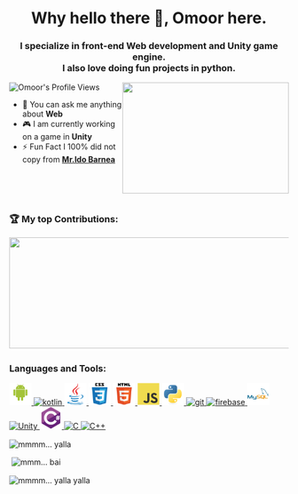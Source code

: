 <h1 align="center">
Why hello there 👋, Omoor here.
</h1>

<h3 align="center">
I specialize in front-end Web development and Unity game engine. <br/>
I also love doing fun projects in python.
</h3>

<p align="center"> </p>

<a href="https://omoorion.github.io/threejseffects/">
<img align="right" 
src = "https://omoorion.github.io/omoor.github.io/Images/omerot.png"
width=300 height=200/>
</a>

<p align="left"> <img src="https://komarev.com/ghpvc/?username=omoorion&label=Profile%20views&color=0e75b6&style=flat" alt="Omoor's Profile Views" /> </p>

- 💬 You can ask me anything about **Web**
- 🎮 I am currently working on a game in **Unity**
- ⚡ Fun Fact I 100% did not copy from **[Mr.Ido Barnea](https://github.com/Ido-Barnea/)**

<p align="center"> <br/><br/><br/> </p>

<h3 align="left"> 
🏆 My top Contributions: 
</h3>


<a href="https://skyline.github.com/Omoorion/2021/">
<img
src = "https://i.ibb.co/dJZBWZ1/My-Contributions-Github2021-Omoor.png"
width=600 height=200/>
</a>

<h3 align="left">Languages and Tools:</h3>

<p align="left">
  
<a href="https://developer.android.com" target="_blank" rel="noreferrer"> <img src="https://raw.githubusercontent.com/devicons/devicon/master/icons/android/android-original-wordmark.svg" alt="android" width="40" height="40"/> </a>
<a href="https://kotlinlang.org" target="_blank" rel="noreferrer"> <img src="https://www.vectorlogo.zone/logos/kotlinlang/kotlinlang-icon.svg" alt="kotlin" width="40" height="40"/> </a>
<a href="https://www.java.com" target="_blank" rel="noreferrer"> <img src="https://raw.githubusercontent.com/devicons/devicon/master/icons/java/java-original.svg" alt="java" width="40" height="40"/> </a>
<a href="https://www.w3schools.com/css/" target="_blank" rel="noreferrer"> <img src="https://raw.githubusercontent.com/devicons/devicon/master/icons/css3/css3-original-wordmark.svg" alt="css3" width="40" height="40"/> </a>
<a href="https://www.w3.org/html/" target="_blank" rel="noreferrer"> <img src="https://raw.githubusercontent.com/devicons/devicon/master/icons/html5/html5-original-wordmark.svg" alt="html5" width="40" height="40"/> </a> 
<a href="https://developer.mozilla.org/en-US/docs/Web/JavaScript" target="_blank" rel="noreferrer"> <img src="https://raw.githubusercontent.com/devicons/devicon/master/icons/javascript/javascript-original.svg" alt="javascript" width="40" height="40"/> </a> 
<a href="https://www.python.org" target="_blank" rel="noreferrer"> <img src="https://raw.githubusercontent.com/devicons/devicon/master/icons/python/python-original.svg" alt="python" width="40" height="40"/> </a>
<a href="https://git-scm.com/" target="_blank" rel="noreferrer"> <img src="https://www.vectorlogo.zone/logos/git-scm/git-scm-icon.svg" alt="git" width="40" height="40"/> </a>
<a href="https://firebase.google.com/" target="_blank" rel="noreferrer"> <img src="https://www.vectorlogo.zone/logos/firebase/firebase-icon.svg" alt="firebase" width="40" height="40"/> </a>
<a href="https://www.mysql.com/" target="_blank" rel="noreferrer"> <img src="https://raw.githubusercontent.com/devicons/devicon/master/icons/mysql/mysql-original-wordmark.svg" alt="mysql" width="40" height="40"/> </a>
<a href="https://unity.com/" target="_blank" rel="noreferrer"> <img src="https://cdn.freebiesupply.com/logos/large/2x/unity-69-logo-png-transparent.png" alt="Unity" width="40" height="40"/> </a>
<a href="https://www.w3schools.com/cs/" target="_blank" rel="noreferrer"> <img src="https://raw.githubusercontent.com/devicons/devicon/master/icons/csharp/csharp-original.svg" alt="csharp" width="40" height="40"/> </a>
<a href="https://www.learn-c.org/" target="_blank" rel="noreferrer"> <img src="https://raw.githubusercontent.com/abrahamcalf/programming-languages-logos/30a0ecf99188be99a3c75a00efb5be61eca9c382/src/c/c.svg" alt="C" width="40" height="40"/> </a>
<a href="https://cplusplus.com/" target="_blank" rel="noreferrer"> <img src="https://raw.githubusercontent.com/abrahamcalf/programming-languages-logos/30a0ecf99188be99a3c75a00efb5be61eca9c382/src/cpp/cpp.svg" alt="C++" width="40" height="40"/> </a>
  
</p>


<p><img align="center" src="https://github-readme-stats.vercel.app/api/top-langs?username=omoorion&show_icons=true&theme=dark&locale=en&layout=compact" alt="mmmm... yalla" /></p>

<p>&nbsp;<img align="center" src="https://github-readme-stats.vercel.app/api?username=omoorion&show_icons=true&theme=dark&locale=en" alt="mmm... bai" /></p>

<p><img align="center" src="https://github-readme-streak-stats.herokuapp.com/?user=omoorion&theme=dark" alt="mmmm... yalla yalla" /></p>
